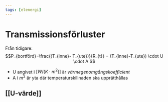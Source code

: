 ```yaml
---
tags: [elenergi]
---
```

# Transmissionsförluster
Från tidigare: $$P_{bortförd}=\frac{(T_{inne}- T_{ute})}{R_{t}} = (T_{inne}-T_{ute}) \cdot U \cdot A $$
- U angivet i $[W/(K \cdot m^{2})]$ är *värmegenomgångskoefficient*
- A i $m^{2}$ är yta där temperaturskillnaden ska upprätthållas

## [[U-värde]]